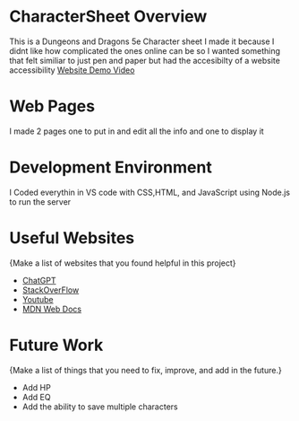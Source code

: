 # CharacterSheet Overview

This is a Dungeons and Dragons 5e Character sheet
I made it because I didnt like how complicated the ones online can be so I wanted something that felt similiar to just pen and paper but had the 
accesibilty of a website
accessibility
[Website Demo Video](https://www.youtube.com/watch?v=Q0UCUBzPkoo)

# Web Pages

I made 2 pages one to put in and edit all the info and one to display it

# Development Environment

I Coded everythin in VS code with CSS,HTML, and JavaScript using Node.js to run the server

# Useful Websites

{Make a list of websites that you found helpful in this project}
* [ChatGPT](https://chatgpt.com/)
* [StackOverFlow](https://stackoverflow.com/)
* [Youtube](https://youtube.com)
* [MDN Web Docs](https://developer.mozilla.org)

# Future Work

{Make a list of things that you need to fix, improve, and add in the future.}
* Add HP 
* Add EQ
* Add the ability to save multiple characters